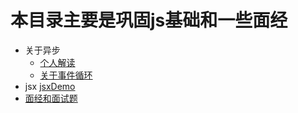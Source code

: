 # 本目录主要是巩固js基础和一些面经
- 关于异步
  - [个人解读](./async/async-base.md)
  - [关于事件循环](./async/async-loop.md)
- jsx
   [jsxDemo](./jsxDemo)
- [面经和面试题](./interview-case)